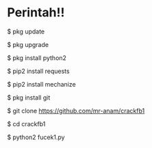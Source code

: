 # Perintah!!

$ pkg update

$ pkg upgrade

$ pkg install python2

$ pip2 install requests

$ pip2 install mechanize

$ pkg install git

$ git clone https://github.com/mr-anam/crackfb1

$ cd crackfb1

$ python2 fucek1.py

